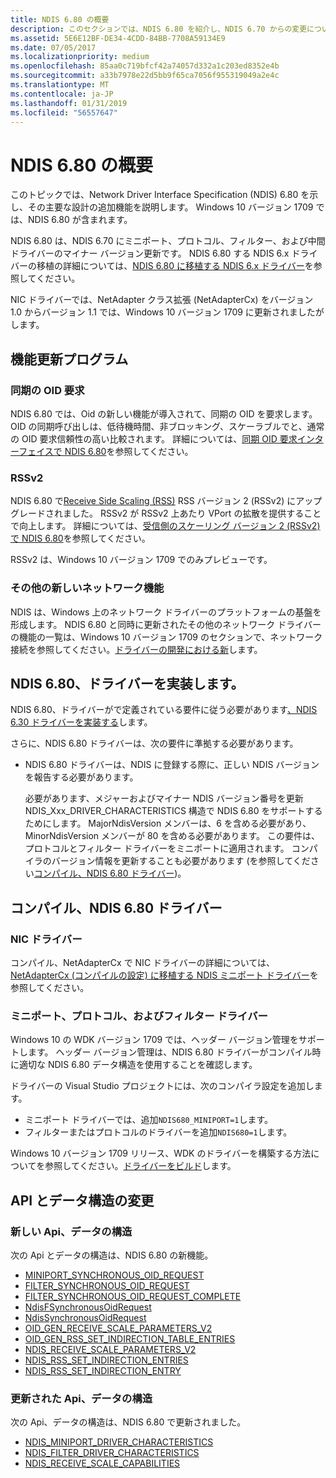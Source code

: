 ```yaml
---
title: NDIS 6.80 の概要
description: このセクションでは、NDIS 6.80 を紹介し、NDIS 6.70 からの変更について説明します。 Windows 10 バージョン 1709 では、NDIS 6.80 が含まれます。
ms.assetid: 5E6E12BF-DE34-4CDD-84BB-7708A59134E9
ms.date: 07/05/2017
ms.localizationpriority: medium
ms.openlocfilehash: 85aa0c719bfcf42a74057d332a1c203ed8352e4b
ms.sourcegitcommit: a33b7978e22d5bb9f65ca7056f955319049a2e4c
ms.translationtype: MT
ms.contentlocale: ja-JP
ms.lasthandoff: 01/31/2019
ms.locfileid: "56557647"
---
```

# <a name="introduction-to-ndis-680"></a>NDIS 6.80 の概要

このトピックでは、Network Driver Interface Specification (NDIS) 6.80 を示し、その主要な設計の追加機能を説明します。 Windows 10 バージョン 1709 では、NDIS 6.80 が含まれます。

NDIS 6.80 は、NDIS 6.70 にミニポート、プロトコル、フィルター、および中間ドライバーのマイナー バージョン更新です。 NDIS 6.80 する NDIS 6.x ドライバーの移植の詳細については、[NDIS 6.80 に移植する NDIS 6.x ドライバー](porting-ndis-6-x-drivers-to-ndis-6-70.md)を参照してください。

NIC ドライバーでは、NetAdapter クラス拡張 (NetAdapterCx) をバージョン 1.0 からバージョン 1.1 では、Windows 10 バージョン 1709 に更新されましたがします。

## <a name="feature-updates"></a>機能更新プログラム

### <a name="synchronous-oid-requests"></a>同期の OID 要求

NDIS 6.80 では、Oid の新しい機能が導入されて、同期の OID を要求します。 OID の同期呼び出しは、低待機時間、非ブロッキング、スケーラブルでと、通常の OID 要求信頼性の高い比較されます。 詳細については、[同期 OID 要求インターフェイスで NDIS 6.80](synchronous-oid-request-interface-in-ndis-6-80.md)を参照してください。

### <a name="rssv2"></a>RSSv2

NDIS 6.80 で[Receive Side Scaling (RSS)](ndis-receive-side-scaling2.md) RSS バージョン 2 (RSSv2) にアップグレードされました。 RSSv2 が RSSv2 上あたり VPort の拡散を提供することで向上します。 詳細については、[受信側のスケーリング バージョン 2 (RSSv2) で NDIS 6.80](receive-side-scaling-version-2-rssv2-in-ndis-6-80.md)を参照してください。

RSSv2 は、Windows 10 バージョン 1709 でのみプレビューです。

### <a name="other-new-networking-features"></a>その他の新しいネットワーク機能

NDIS は、Windows 上のネットワーク ドライバーのプラットフォームの基盤を形成します。 NDIS 6.80 と同時に更新されたその他のネットワーク ドライバーの機能の一覧は、Windows 10 バージョン 1709 のセクションで、ネットワーク接続を参照してください。[ドライバーの開発における新](../what-s-new-in-driver-development.md)します。

## <a name="implementing-an-ndis-680-driver"></a>NDIS 6.80、ドライバーを実装します。

NDIS 6.80、ドライバーがで定義されている要件に従う必要があります[、NDIS 6.30 ドライバーを実装する](implementing-an-ndis-6-30-driver.md)します。

さらに、NDIS 6.80 ドライバーは、次の要件に準拠する必要があります。

- NDIS 6.80 ドライバーは、NDIS に登録する際に、正しい NDIS バージョンを報告する必要があります。

   必要があります、メジャーおよびマイナー NDIS バージョン番号を更新 NDIS_Xxx_DRIVER_CHARACTERISTICS 構造で NDIS 6.80 をサポートするためにします。 MajorNdisVersion メンバーは、6 を含める必要があり、MinorNdisVersion メンバーが 80 を含める必要があります。 この要件は、プロトコルとフィルター ドライバーをミニポートに適用されます。 コンパイラのバージョン情報を更新することも必要があります (を参照してください[コンパイル、NDIS 6.80 ドライバー](#compiling-an-ndis-670-driver))。

## <a name="compiling-an-ndis-680-driver"></a>コンパイル、NDIS 6.80 ドライバー

### <a name="nic-drivers"></a>NIC ドライバー

コンパイル、NetAdapterCx で NIC ドライバーの詳細については、[NetAdapterCx (コンパイルの設定) に移植する NDIS ミニポート ドライバー](../netcx/porting-ndis-miniport-drivers-to-netadaptercx.md#compilation-settings)を参照してください。

### <a name="miniport-protocol-and-filter-drivers"></a>ミニポート、プロトコル、およびフィルター ドライバー

Windows 10 の WDK バージョン 1709 では、ヘッダー バージョン管理をサポートします。 ヘッダー バージョン管理は、NDIS 6.80 ドライバーがコンパイル時に適切な NDIS 6.80 データ構造を使用することを確認します。

ドライバーの Visual Studio プロジェクトには、次のコンパイラ設定を追加します。

- ミニポート ドライバーでは、追加```NDIS680_MINIPORT=1```します。
- フィルターまたはプロトコルのドライバーを追加```NDIS680=1```します。

Windows 10 バージョン 1709 リリース、WDK のドライバーを構築する方法についてを参照してください。[ドライバーをビルド](../develop/building-a-driver.md)します。

## <a name="api-and-data-structure-changes"></a>API とデータ構造の変更

### <a name="new-apis-and-data-structures"></a>新しい Api、データの構造

次の Api とデータの構造は、NDIS 6.80 の新機能。

- [MINIPORT_SYNCHRONOUS_OID_REQUEST](https://msdn.microsoft.com/library/windows/hardware/0DDF9CF8-91F6-4D7C-A8E8-FC425BF155CB)
- [FILTER_SYNCHRONOUS_OID_REQUEST](https://msdn.microsoft.com/library/windows/hardware/AC84B27B-6FBF-429D-A8FA-F3C8F583F738)
- [FILTER_SYNCHRONOUS_OID_REQUEST_COMPLETE](https://msdn.microsoft.com/library/windows/hardware/E0749F52-CC7C-484D-8350-1986154957C1)
- [NdisFSynchronousOidRequest](https://msdn.microsoft.com/library/windows/hardware/01B625EB-AB6D-496F-95F2-22845460324A)
- [NdisSynchronousOidRequest](https://msdn.microsoft.com/library/windows/hardware/BF539DDA-59ED-4010-88BC-3C7D8DC475EF)
- [OID_GEN_RECEIVE_SCALE_PARAMETERS_V2](oid-gen-receive-scale-parameters-v2.md)
- [OID_GEN_RSS_SET_INDIRECTION_TABLE_ENTRIES](oid-gen-rss-set-indirection-table-entries.md)
- [NDIS_RECEIVE_SCALE_PARAMETERS_V2](https://msdn.microsoft.com/library/windows/hardware/96EAB6EE-BF9A-46AD-8DED-5D9BD2B6F219)
- [NDIS_RSS_SET_INDIRECTION_ENTRIES](https://msdn.microsoft.com/library/windows/hardware/9AB69EC6-FE78-4242-89C7-D36AA16676BF)
- [NDIS_RSS_SET_INDIRECTION_ENTRY](https://msdn.microsoft.com/library/windows/hardware/4430E19F-C603-4C52-8FC8-C36197FD2996)

### <a name="updated-apis-and-data-structures"></a>更新された Api、データの構造

次の Api、データの構造は、NDIS 6.80 で更新されました。

- [NDIS_MINIPORT_DRIVER_CHARACTERISTICS](https://msdn.microsoft.com/library/windows/hardware/ff565958)
- [NDIS_FILTER_DRIVER_CHARACTERISTICS](https://msdn.microsoft.com/library/windows/hardware/ff565515)
- [NDIS_RECEIVE_SCALE_CAPABILITIES](https://msdn.microsoft.com/library/windows/hardware/ff567220)

